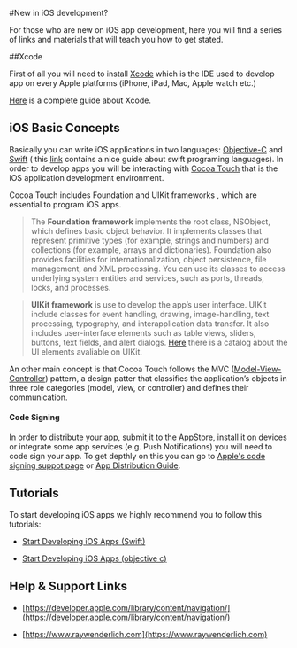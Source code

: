 #New in iOS development?

For those who are new on iOS app development, here you will find a series of  links and materials that will teach you how to get stated.

##Xcode

First of all you will need to install [Xcode](https://developer.apple.com/xcode/) which is the IDE used to develop app on every Apple platforms (iPhone, iPad, Mac, Apple watch etc.)

[Here](http://help.apple.com/xcode) is a complete guide about Xcode.

## iOS Basic Concepts

Basically you can write iOS applications in two languages: [Objective-C]( https://developer.apple.com/library/content/documentation/Cocoa/Conceptual/ProgrammingWithObjectiveC/Introduction/Introduction.html) and [Swift]( https://swift.org) ( this [link]( https://developer.apple.com/library/content/documentation/Swift/Conceptual/Swift_Programming_Language/index.html#//apple_ref/doc/uid/TP40014097-CH3-ID0) contains a nice guide about swift programing languages).  In order to develop apps you will be interacting with [Cocoa Touch]( https://developer.apple.com/library/content/documentation/General/Conceptual/DevPedia-CocoaCore/Cocoa.html#//apple_ref/doc/uid/TP40008195-CH9-SW1) that is the iOS application development environment. 

Cocoa Touch includes Foundation and UIKit frameworks , which are essential to program iOS apps.

>The **Foundation framework** implements the root class, NSObject, which defines basic object behavior. It implements classes that represent primitive types (for example, strings and numbers) and collections (for example, arrays and dictionaries). Foundation also provides facilities for internationalization, object persistence, file management, and XML processing. You can use its classes to access underlying system entities and services, such as ports, threads, locks, and processes.
 
> **UIKit framework** is use to develop the app’s user interface. UIKit include classes for event handling, drawing, image-handling, text processing, typography, and interapplication data transfer. It also includes user-interface elements such as table views, sliders, buttons, text fields, and alert dialogs. [Here](https://developer.apple.com/library/content/documentation/UserExperience/Conceptual/UIKitUICatalog/index.html) there is a catalog about the UI elements avaliable on UIKit.

An other main concept is that Cocoa Touch follows the MVC ([Model-View-Controller](https://developer.apple.com/library/content/documentation/General/Conceptual/DevPedia-CocoaCore/MVC.html)) pattern, a design patter that classifies the application’s objects in three role categories (model, view, or controller) and defines their communication.

#### Code Signing 

In order to distribute your app, submit it to the AppStore, install it on devices or integrate some app services (e.g. Push Notifications) you will need to code sign your app. To get depthly on this you can go to [Apple's code signing suppot page](https://developer.apple.com/support/code-signing/) or [App Distribution Guide](https://developer.apple.com/library/content/documentation/IDEs/Conceptual/AppDistributionGuide).
 
## Tutorials

To start developing iOS apps we highly recommend you to follow this tutorials: 

* [Start Developing iOS Apps (Swift)](https://developer.apple.com/library/content/referencelibrary/GettingStarted/DevelopiOSAppsSwift/)

* [Start Developing iOS Apps (objective c)](https://github.com/mrshyi/RoadMapiOS/raw/master/RoadMapiOS.pdf)

## Help & Support Links

* [https://developer.apple.com/library/content/navigation/](https://developer.apple.com/library/content/navigation/)

* [https://www.raywenderlich.com](https://www.raywenderlich.com)

